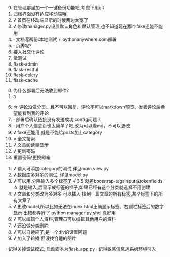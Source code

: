 
<!-- TODO -->
0. 在管理那里加一个一键备份功能吧,考虑下用git
1. 归档界面没有适应移动端哦
2. √ 首页在移动端显示的时候两边太宽了
3. √ 修改manager.py设置默认角色和默认管理,也不知道现在那个fake还能不能用
4. · 文档写两份:本地测试  +  pythonanywhere.com部署
5. · 页脚呢?
6. 接入社交化评论
7. 做测试
8. flask-admin
9. flask-restful
10. flask-celery
11. flask-cache

<!-- DEPLOY PROBLEM-->
0. 为什么部署后无法收到邮件?
1. a

<!-- FINISH -->

6. ☆ 评论没做分页、且不可以回复、评论不可以markdown预览、发表评论后希望能看到我的评论
7. · 部署后确认链接没有发送成功,config问题？
8. · 用户个人信息页也太简单了吧,改为可以看md，不可以更改
9. √ fake还能用,就是不能给posts加上category
10. × 全文搜索
11. √ 文章阅读量显示
12. √ 更新密码
13. 重置密码\更换邮箱


<!-- 已完成 -->

1. √ 输入可添加category的测试,详见main.view.py
2. √ 数据库多对多的测试, 详见model.py
3. √ 可以用,分隔输入多个标签了
    √ 3.5 就差bootstrap-tagsinput或tokenfields
     ☆ 就是输入,后显示成标签的样子,如果已经有这个分类就选择不用创建
4. √ 文章和分类改为多对多
    可以插入,找到一篇文章的所有标签,某个标签下的所有文章了
5. √ 更改model,所以比如无法在index.html正确显示标签、右侧栏标签后的数字显示
    出错都弄好了 python manager.py shell真好用
6. √ 可以编辑个人资料,管理员可以编辑其他用户的资料
7. √ 还没做分类删除
8. √ 可以自适应了,是一个div的设置问题
9. √ 加入了轮播,但没找合适的图片

<!-- WARNING -->
· 记得关掉调试模式, 启动脚本为flask_app.py
· 记得敏感信息从系统环境引入

